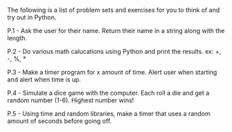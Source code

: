 The following is a list of problem sets and exercises for you to think of and try out in Python.


P.1 - Ask the user for their name. Return their name in a string along with the length. 

P.2 - Do various math calucations using Python and print the results. ex: +, -, %, * 

P.3 - Make a timer program for x amount of time. Alert user when starting and alert when time is up. 

P.4 - Simulate a dice game with the computer. Each roll a die and get a random number (1-6). Highest number wins!

P.5 - Using time and random libraries, make a timer that uses a random amount of seconds before going off. 






